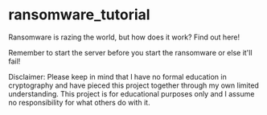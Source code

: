 # ransomware_tutorial
Ransomware is razing the world, but how does it work? Find out here!

Remember to start the server before you start the ransomware or else it'll fail!

Disclaimer: Please keep in mind that I have no formal education in cryptography and have pieced this project together through my own limited understanding. This project is for educational purposes only and I assume no responsibility for what others do with it.
